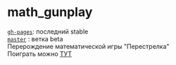math_gunplay
============
[`gh-pages`](https://github.com/ktulhy-kun/math_gunplay/tree/gh-pages): последний stable   
[`master`](https://github.com/ktulhy-kun/math_gunplay)  : ветка beta   
Перерождение математической игры "Перестрелка"    
Поиграть можно [ТУТ](http://ktulhy-kun.github.io/math_gunplay/)
